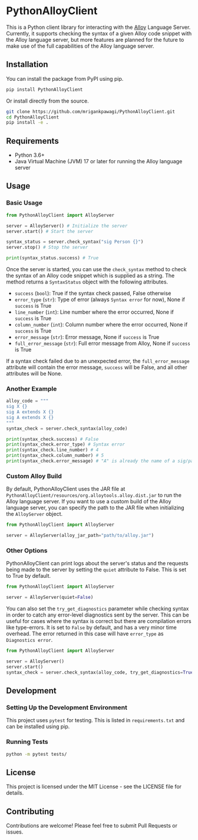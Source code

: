 # PythonAlloyClient

This is a Python client library for interacting with the [Alloy](https://github.com/AlloyTools/org.alloytools.alloy) Language Server. Currently, it supports checking the syntax of a given Alloy code snippet with the Alloy language server, but more features are planned for the future to make use of the full capabilities of the Alloy language server.

## Installation

You can install the package from PyPI using pip.

```bash
pip install PythonAlloyClient
```

Or install directly from the source.

```bash
git clone https://github.com/mrigankpawagi/PythonAlloyClient.git
cd PythonAlloyClient
pip install -e .
```

## Requirements

- Python 3.6+
- Java Virtual Machine (JVM) 17 or later for running the Alloy language server

## Usage

### Basic Usage

```python
from PythonAlloyClient import AlloyServer

server = AlloyServer() # Initialize the server
server.start() # Start the server

syntax_status = server.check_syntax("sig Person {}")
server.stop() # Stop the server

print(syntax_status.success) # True
```

Once the server is started, you can use the `check_syntax` method to check the syntax of an Alloy code snippet which is supplied as a string. The method returns a `SyntaxStatus` object with the following attributes.

- `success` (`bool`): True if the syntax check passed, False otherwise
- `error_type` (`str`): Type of error (always `Syntax error` for now), None if `success` is True
- `line_number` (`int`): Line number where the error occurred, None if `success` is True
- `column_number` (`int`): Column number where the error occurred, None if `success` is True
- `error_message` (`str`): Error message, None if `success` is True
- `full_error_message` (`str`): Full error message from Alloy, None if `success` is True

If a syntax check failed due to an unexpected error, the `full_error_message` attribute will contain the error message, `success` will be False, and all other attributes will be None.

### Another Example

```python
alloy_code = """
sig X {}
sig A extends X {}
sig A extends X {}
"""
syntax_check = server.check_syntax(alloy_code)

print(syntax_check.success) # False
print(syntax_check.error_type) # Syntax error
print(syntax_check.line_number) # 4
print(syntax_check.column_number) # 5
print(syntax_check.error_message) # "A" is already the name of a sig/parameter in this module.
```

### Custom Alloy Build

By default, PythonAlloyClient uses the JAR file at `PythonAlloyClient/resources/org.alloytools.alloy.dist.jar` to run the Alloy language server. If you want to use a custom build of the Alloy language server, you can specify the path to the JAR file when initializing the `AlloyServer` object.

```python
from PythonAlloyClient import AlloyServer

server = AlloyServer(alloy_jar_path="path/to/alloy.jar")
```

### Other Options

PythonAlloyClient can print logs about the server's status and the requests being made to the server by setting the `quiet` attribute to False. This is set to True by default.

```python
from PythonAlloyClient import AlloyServer

server = AlloyServer(quiet=False)
```

You can also set the `try_get_diagnostics` parameter while checking syntax in order to catch any error-level diagnostics sent by the server. This can be useful for cases where the syntax is correct but there are compilation errors like type-errors. It is set to `False` by default, and has a very minor time overhead. The error returned in this case will have `error_type` as `Diagnostics error`.

```python
from PythonAlloyClient import AlloyServer

server = AlloyServer()
server.start()
syntax_check = server.check_syntax(alloy_code, try_get_diagnostics=True)
```

## Development

### Setting Up the Development Environment

This project uses `pytest` for testing. This is listed in `requirements.txt` and can be installed using pip.

### Running Tests

```bash
python -m pytest tests/
```

## License

This project is licensed under the MIT License - see the LICENSE file for details.

## Contributing

Contributions are welcome! Please feel free to submit Pull Requests or issues.
